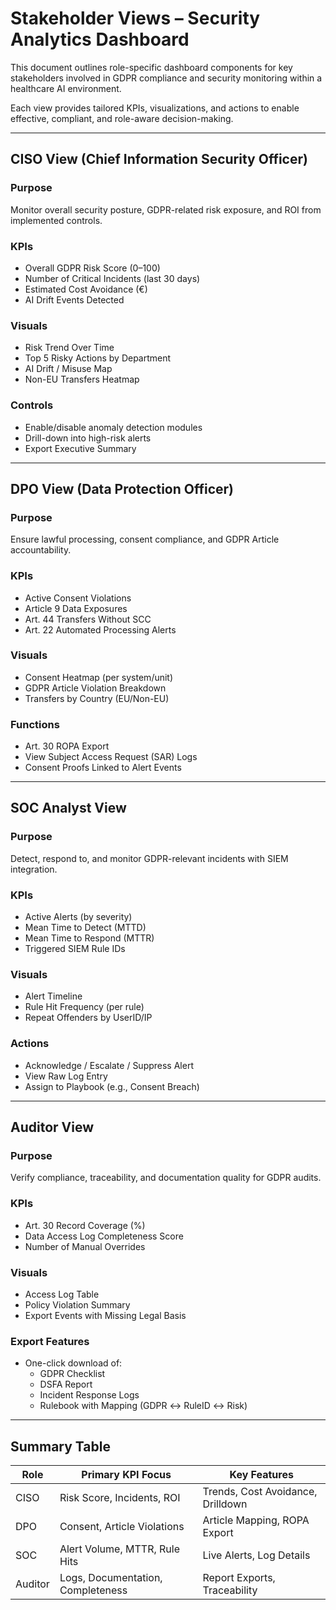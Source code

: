 # Stakeholder Views – Security Analytics Dashboard

This document outlines role-specific dashboard components for key stakeholders involved in GDPR compliance and security monitoring within a healthcare AI environment.

Each view provides tailored KPIs, visualizations, and actions to enable effective, compliant, and role-aware decision-making.

---

## CISO View (Chief Information Security Officer)

### Purpose
Monitor overall security posture, GDPR-related risk exposure, and ROI from implemented controls.

### KPIs
- Overall GDPR Risk Score (0–100)
- Number of Critical Incidents (last 30 days)
- Estimated Cost Avoidance (€)
- AI Drift Events Detected

### Visuals
- Risk Trend Over Time
- Top 5 Risky Actions by Department
- AI Drift / Misuse Map
- Non-EU Transfers Heatmap

### Controls
- Enable/disable anomaly detection modules
- Drill-down into high-risk alerts
- Export Executive Summary

---

## DPO View (Data Protection Officer)

### Purpose
Ensure lawful processing, consent compliance, and GDPR Article accountability.

### KPIs
- Active Consent Violations
- Article 9 Data Exposures
- Art. 44 Transfers Without SCC
- Art. 22 Automated Processing Alerts

### Visuals
- Consent Heatmap (per system/unit)
- GDPR Article Violation Breakdown
- Transfers by Country (EU/Non-EU)

### Functions
- Art. 30 ROPA Export
- View Subject Access Request (SAR) Logs
- Consent Proofs Linked to Alert Events

---

## SOC Analyst View

### Purpose
Detect, respond to, and monitor GDPR-relevant incidents with SIEM integration.

### KPIs
- Active Alerts (by severity)
- Mean Time to Detect (MTTD)
- Mean Time to Respond (MTTR)
- Triggered SIEM Rule IDs

### Visuals
- Alert Timeline
- Rule Hit Frequency (per rule)
- Repeat Offenders by UserID/IP

### Actions
- Acknowledge / Escalate / Suppress Alert
- View Raw Log Entry
- Assign to Playbook (e.g., Consent Breach)

---

## Auditor View

### Purpose
Verify compliance, traceability, and documentation quality for GDPR audits.

### KPIs
- Art. 30 Record Coverage (%)
- Data Access Log Completeness Score
- Number of Manual Overrides

### Visuals
- Access Log Table
- Policy Violation Summary
- Export Events with Missing Legal Basis

### Export Features
- One-click download of:
  - GDPR Checklist
  - DSFA Report
  - Incident Response Logs
  - Rulebook with Mapping (GDPR ↔ RuleID ↔ Risk)

---

## Summary Table

| Role       | Primary KPI Focus                   | Key Features                  |
|------------|--------------------------------------|-------------------------------|
| CISO       | Risk Score, Incidents, ROI          | Trends, Cost Avoidance, Drilldown |
| DPO        | Consent, Article Violations         | Article Mapping, ROPA Export |
| SOC        | Alert Volume, MTTR, Rule Hits       | Live Alerts, Log Details     |
| Auditor    | Logs, Documentation, Completeness   | Report Exports, Traceability |


